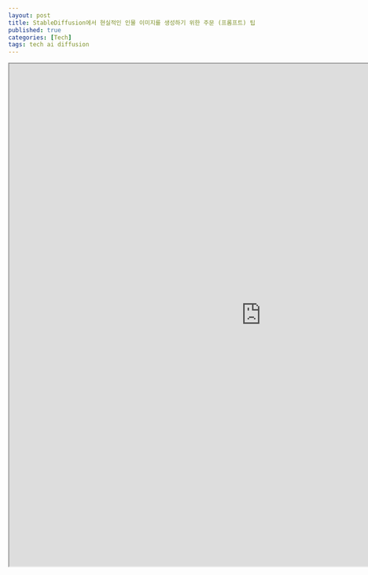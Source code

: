 ```yaml
---
layout: post
title: StableDiffusion에서 현실적인 인물 이미지를 생성하기 위한 주문 (프롬프트) 팁 모음
published: true
categories: [Tech]
tags: tech ai diffusion
---
```

<iframe width="1024" height="1024" src="https://docs.google.com/document/d/e/2PACX-1vQVWg0RZXFFioIj_vaaY_jATNxBtfDzg2_OSfhbtpewgOG4CircZe2OKG7314vKcamDMuWvkm9BrNlY/pub?embedded=true"></iframe>  
    

